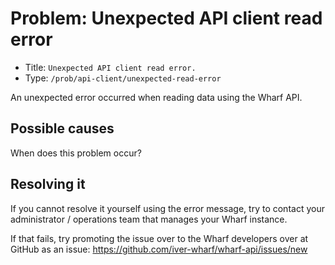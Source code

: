 # Problem: Unexpected API client read error

<!-- panels:start -->

<!-- div:right-panel -->

- Title: `Unexpected API client read error.`
- Type: `/prob/api-client/unexpected-read-error`

<!-- div:left-panel -->

An unexpected error occurred when reading data
using the Wharf API.

<!-- panels:end -->

## Possible causes

When does this problem occur?

## Resolving it

If you cannot resolve it yourself using the error message, try to contact your
administrator / operations team that manages your Wharf instance.

If that fails, try promoting the issue over to the Wharf developers over at
GitHub as an issue: <https://github.com/iver-wharf/wharf-api/issues/new>
